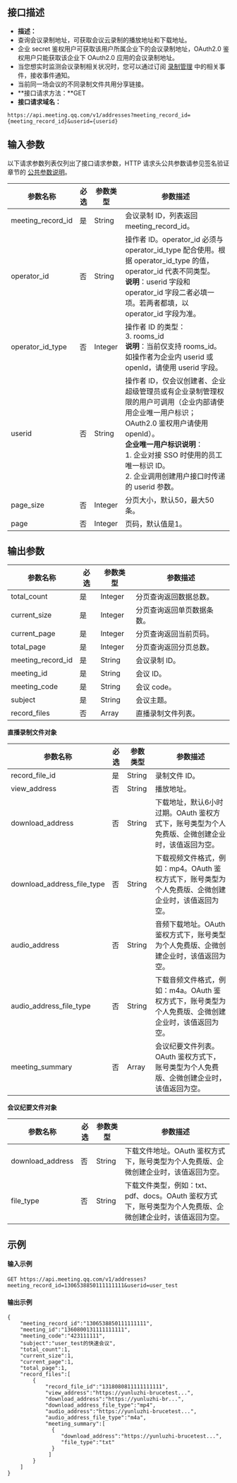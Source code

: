 ## 接口描述
- **描述：**
 - 查询会议录制地址，可获取会议云录制的播放地址和下载地址。
 - 企业 secret 鉴权用户可获取该用户所属企业下的会议录制地址，OAuth2.0 鉴权用户只能获取该企业下 OAuth2.0 应用的会议录制地址。
 - 当您想实时监测会议录制相关状况时，您可以通过订阅 [录制管理](https://cloud.tencent.com/document/product/1095/53226) 中的相关事件，接收事件通知。
 - 当前同一场会议的不同录制文件共用分享链接。
- **接口请求方法：**GET
- **接口请求域名：**
```Plaintext
https://api.meeting.qq.com/v1/addresses?meeting_record_id={meeting_record_id}&userid={userid}
```


## 输入参数
以下请求参数列表仅列出了接口请求参数，HTTP 请求头公共参数请参见签名验证章节的 [公共参数说明](https://cloud.tencent.com/document/product/1095/42413#.E5.85.AC.E5.85.B1.E5.8F.82.E6.95.B0)。

| 参数名称          | 必选 | 参数类型 | 参数描述                              |
| ----------------- | ---- | -------- | ------------------------------------- |
| meeting_record_id | 是   | String   | 会议录制 ID，列表返回 meeting_record_id。 |
| operator_id      | 否   | String  | 操作者 ID。operator_id 必须与 operator_id_type 配合使用。根据 operator_id_type 的值，operator_id 代表不同类型。<br>**说明**：userid 字段和 operator_id 字段二者必填一项。若两者都填，以 operator_id 字段为准。 |
| operator_id_type | 否   | Integer | 操作者 ID 的类型：<br>3. rooms_id<br>**说明**：当前仅支持 rooms_id。如操作者为企业内 userid 或 openId，请使用 userid 字段。 |
|userid           | 否   | String   | 操作者 ID，仅会议创建者、企业超级管理员或有企业录制管理权限的用户可调用（企业内部请使用企业唯一用户标识；OAuth2.0 鉴权用户请使用 openId）。<br>**企业唯一用户标识说明**：<br>1. 企业对接 SSO 时使用的员工唯一标识 ID。<br>2. 企业调用创建用户接口时传递的 userid 参数。  |
| page_size | 否 | Integer | 分页大小，默认50，最大50条。 |
| page | 否 | Integer | 页码，默认值是1。 |

			
			
## 输出参数

| 参数名称          | 必选 | 参数类型 | 参数描述         |
| ----------------- | ---- | -------- | ---------------- |
| total_count | 是 | Integer | 分页查询返回数据总数。 |
| current_size | 是 | Integer | 分页查询返回单页数据条数。 |
| current_page | 是 | Integer | 分页查询返回当前页码。 |
| total_page | 是 | Integer | 分页查询返回分页总数。 |
| meeting_record_id | 是   |  String   | 会议录制 ID。       |
| meeting_id        | 是   | String   | 会议 ID。           |
| meeting_code      | 是   | String   | 会议 code。         |
| subject           | 是   | String   | 会议主题。         |
| record_files      | 否   | Array    | 直播录制文件列表。 |

**直播录制文件对象**

| 参数名称         | 必选 | 参数类型 | 参数描述   |
| ---------------- | ---- | -------- | ---------- |
| record_file_id   | 是   | String   | 录制文件 ID。 |
| view_address   | 否  | String   | 播放地址。 |
| download_address | 否   | String   | 下载地址，默认6小时过期。OAuth 鉴权方式下，账号类型为个人免费版、企微创建企业时，该值返回为空。   |
| download_address_file_type | 否   | String | 下载视频文件格式，例如：mp4。OAuth 鉴权方式下，账号类型为个人免费版、企微创建企业时，该值返回为空。 |
| audio_address              | 否   | String | 音频下载地址。OAuth 鉴权方式下，账号类型为个人免费版、企微创建企业时，该值返回为空。             |
| audio_address_file_type    | 否   | String | 下载音频文件格式，例如：m4a。OAuth 鉴权方式下，账号类型为个人免费版、企微创建企业时，该值返回为空。 |
| meeting_summary            | 否   | Array  | 会议纪要文件列表。OAuth 鉴权方式下，账号类型为个人免费版、企微创建企业时，该值返回为空。         |

**会议纪要文件对象**

| 参数名称         | 必选 | 参数类型 | 参数描述                        |
| ---------------- | ---- | -------- | ------------------------------- |
| download_address | 否   | String   | 下载文件地址。OAuth 鉴权方式下，账号类型为个人免费版、企微创建企业时，该值返回为空。                   |
| file_type        | 否   | String   | 下载文件类型，例如：txt、pdf、docs。OAuth 鉴权方式下，账号类型为个人免费版、企微创建企业时，该值返回为空。 |



## 示例
#### 输入示例
```Plaintext
GET https://api.meeting.qq.com/v1/addresses?meeting_record_id=1306538850111111111&userid=user_test
```

#### 输出示例
```Plaintext
{
    "meeting_record_id":"1306538850111111111",
    "meeting_id":"1360800131111111111",
    "meeting_code":"423111111",
    "subject":"user_test的快速会议",
    "total_count":1,
    "current_size":1,
    "current_page":1,
    "total_page":1,
    "record_files":[
        {
            "record_file_id":"1318080811111111111",
            "view_address":"https://yunluzhi-brucetest...",
            "download_address":"https://yunluzhi-br...",
            "download_address_file_type":"mp4",
            "audio_address":"https://yunluzhi-brucetest...",
            "audio_address_file_type":"m4a",
            "meeting_summary":[
              {
                 "download_address":"https://yunluzhi-brucetest...",
                 "file_type":"txt"
              }
             ]
        }
    ]
}
```
